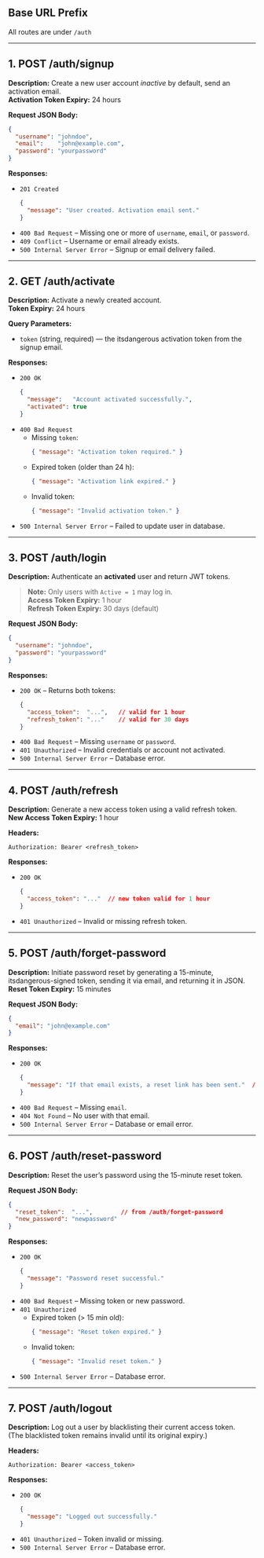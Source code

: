 ## Base URL Prefix

All routes are under `/auth`

---

## 1. **POST /auth/signup**  
**Description:** Create a new user account _inactive_ by default, send an activation email.  
**Activation Token Expiry:** 24 hours

**Request JSON Body:**
```json
{
  "username": "johndoe",
  "email":    "john@example.com",
  "password": "yourpassword"
}
```

**Responses:**
- `201 Created`  
  ```json
  {
    "message": "User created. Activation email sent."
  }
  ```
- `400 Bad Request` – Missing one or more of `username`, `email`, or `password`.  
- `409 Conflict` – Username or email already exists.  
- `500 Internal Server Error` – Signup or email delivery failed.

---

## 2. **GET /auth/activate**  
**Description:** Activate a newly created account.  
**Token Expiry:** 24 hours

**Query Parameters:**  
- `token` (string, required) — the itsdangerous activation token from the signup email.

**Responses:**
- `200 OK`  
  ```json
  {
    "message":   "Account activated successfully.",
    "activated": true
  }
  ```
- `400 Bad Request`  
  - Missing `token`:  
    ```json
    { "message": "Activation token required." }
    ```
  - Expired token (older than 24 h):  
    ```json
    { "message": "Activation link expired." }
    ```
  - Invalid token:  
    ```json
    { "message": "Invalid activation token." }
    ```
- `500 Internal Server Error` – Failed to update user in database.

---

## 3. **POST /auth/login**  
**Description:** Authenticate an **activated** user and return JWT tokens.  
> **Note:** Only users with `Active = 1` may log in.  
**Access Token Expiry:** 1 hour  
**Refresh Token Expiry:** 30 days (default)

**Request JSON Body:**
```json
{
  "username": "johndoe",
  "password": "yourpassword"
}
```

**Responses:**
- `200 OK` – Returns both tokens:
  ```json
  {
    "access_token":  "...",   // valid for 1 hour
    "refresh_token": "..."    // valid for 30 days
  }
  ```
- `400 Bad Request` – Missing `username` or `password`.  
- `401 Unauthorized` – Invalid credentials or account not activated.  
- `500 Internal Server Error` – Database error.

---

## 4. **POST /auth/refresh**  
**Description:** Generate a new access token using a valid refresh token.  
**New Access Token Expiry:** 1 hour

**Headers:**
```
Authorization: Bearer <refresh_token>
```

**Responses:**
- `200 OK`  
  ```json
  {
    "access_token": "..."  // new token valid for 1 hour
  }
  ```
- `401 Unauthorized` – Invalid or missing refresh token.

---

## 5. **POST /auth/forget-password**  
**Description:** Initiate password reset by generating a 15-minute, itsdangerous-signed token, sending it via email, and returning it in JSON.  
**Reset Token Expiry:** 15 minutes

**Request JSON Body:**
```json
{
  "email": "john@example.com"
}
```

**Responses:**
- `200 OK`  
  ```json
  {
    "message": "If that email exists, a reset link has been sent."  // valid for 15 minutes
  }
  ```
- `400 Bad Request` – Missing `email`.  
- `404 Not Found` – No user with that email.  
- `500 Internal Server Error` – Database or email error.

---

## 6. **POST /auth/reset-password**  
**Description:** Reset the user’s password using the 15-minute reset token.  

**Request JSON Body:**
```json
{
  "reset_token":  "...",        // from /auth/forget-password
  "new_password": "newpassword"
}
```

**Responses:**
- `200 OK`  
  ```json
  {
    "message": "Password reset successful."
  }
  ```
- `400 Bad Request` – Missing token or new password.  
- `401 Unauthorized`  
  - Expired token (> 15 min old):  
    ```json
    { "message": "Reset token expired." }
    ```
  - Invalid token:  
    ```json
    { "message": "Invalid reset token." }
    ```
- `500 Internal Server Error` – Database error.

---

## 7. **POST /auth/logout**  
**Description:** Log out a user by blacklisting their current access token.  
(The blacklisted token remains invalid until its original expiry.)

**Headers:**
```
Authorization: Bearer <access_token>
```

**Responses:**
- `200 OK`  
  ```json
  {
    "message": "Logged out successfully."
  }
  ```
- `401 Unauthorized` – Token invalid or missing.  
- `500 Internal Server Error` – Database error.